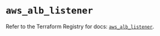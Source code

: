 # `aws_alb_listener`

Refer to the Terraform Registry for docs: [`aws_alb_listener`](https://registry.terraform.io/providers/hashicorp/aws/5.65.0/docs/resources/alb_listener).
